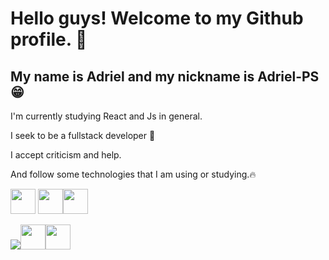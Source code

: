 

# Hello guys! Welcome to my Github profile. 🤘
## My name is Adriel and my nickname is Adriel-PS 😁

I'm currently studying React and Js in general. 

I seek to be a fullstack developer 👾

I accept criticism and help.

And follow some technologies that I am using or studying.🔥

<img src="https://cdn.jsdelivr.net/gh/devicons/devicon@latest/icons/nodejs/nodejs-original.svg" width="40" height="40" /> <img src="https://cdn.jsdelivr.net/gh/devicons/devicon@latest/icons/mongodb/mongodb-original.svg" width="40" height="40" /><img src="https://cdn.jsdelivr.net/gh/devicons/devicon@latest/icons/angularjs/angularjs-original.svg" width="40" height="40"/>

<img src="https://cdn.jsdelivr.net/gh/devicons/devicon@latest/icons/github/github-original-wordmark.svg" /><img src="https://cdn.jsdelivr.net/gh/devicons/devicon@latest/icons/git/git-original.svg" width="40" height="40" /><img src="https://cdn.jsdelivr.net/gh/devicons/devicon@latest/icons/linux/linux-original.svg" width="40" height="40" />




          
                
          
          
          
          
          
          
          
